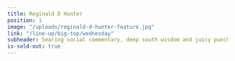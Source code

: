 ```yaml
---
title: Reginald D Hunter
position: 1
image: "/uploads/reginald-d-hunter-feature.jpg"
link: "/line-up/big-top/wednesday"
subheader: Searing social commentary, deep south wisdom and juicy punchlines are pretty much guaranteed - Independent
is-sold-out: true
---
```


